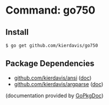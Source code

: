Command: go750
==============



Install
-------

    $ go get github.com/kierdavis/go750

Package Dependencies
--------------------

* [github.com/kierdavis/ansi](https://github.com/kierdavis/ansi) ([doc](http://gopkgdoc.appspot.com/pkg/github.com/kierdavis/ansi))
* [github.com/kierdavis/argparse](https://github.com/kierdavis/argparse) ([doc](http://gopkgdoc.appspot.com/pkg/github.com/kierdavis/argparse))

(documentation provided by [GoPkgDoc](http://gopkgdoc.appspot.com/index))

